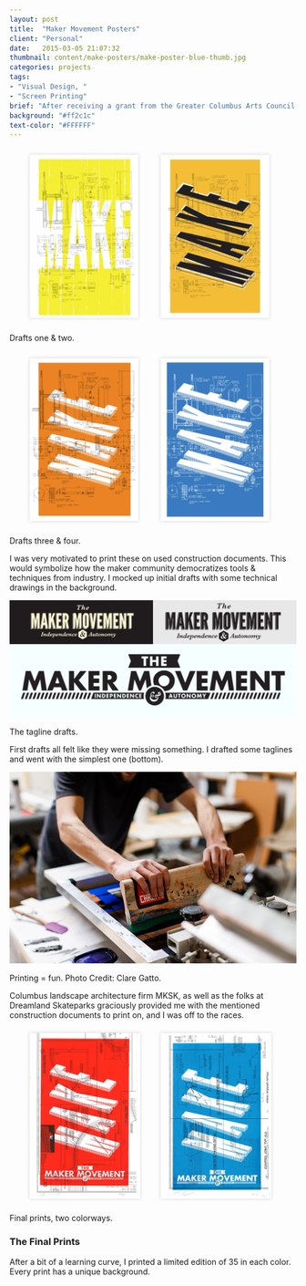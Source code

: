 ```yaml
---
layout: post
title:  "Maker Movement Posters"
client: "Personal"
date:   2015-03-05 21:07:32
thumbnail: content/make-posters/make-poster-blue-thumb.jpg
categories: projects
tags:
- "Visual Design, "
- "Screen Printing"
brief: "After receiving a grant from the Greater Columbus Arts Council and purchasing some screen printing gear, I got my hands dirty with a series of posters I designed to give a voice to the Maker Movement."
background: "#ff2c1c"
text-color: "#FFFFFF"
---
```


<section class="wrapper post-section">
	<img src="/content/make-posters/make-posters-process-p1.jpg" alt="">
	<p class="caption">Drafts one &amp; two.</p>
	<img src="/content/make-posters/make-posters-process-p2.jpg" alt="">
	<p class="caption">Drafts three &amp; four.</p>
	<p>I was very motivated to print these on used construction documents. This would symbolize how the maker community democratizes tools &amp; techniques from industry. I mocked up initial drafts with some technical drawings in the background.</p>
</section>

<section class="wrapper post-section">
	<img src="/content/make-posters/make-posters-process--tagline.jpg" alt="">
	<p class="caption">The tagline drafts.</p>
	<p>First drafts all felt like they were missing something. I drafted some taglines and went with the simplest one (bottom).</p>
</section>

<section class="wrapper post-section omega">
	<img src="/content/make-posters/make-posters-printing.jpg" alt="">
	<p class="caption">Printing = fun. Photo Credit: Clare Gatto.</p>
	<p>Columbus landscape architecture firm MKSK, as well as the folks at Dreamland Skateparks graciously provided me with the mentioned construction documents to print on, and I was off to the races.</p>
</section>

<section class="wrapper post-section">
	<img src="/content/make-posters/make-posters-both-1.jpg" alt="">
	<p class="caption">Final prints, two colorways.</p>
	<h3 class="post-subhead">The Final Prints</h3>
	<p>After a bit of a learning curve, I printed a limited edition of 35 in each color. Every print has a unique background.</p>
</section>